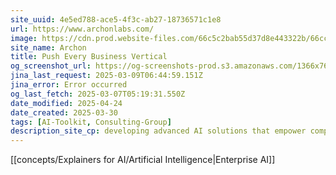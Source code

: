```yaml
---
site_uuid: 4e5ed788-ace5-4f3c-ab27-18736571c1e8
url: https://www.archonlabs.com/
image: https://cdn.prod.website-files.com/66c5c2bab55d37d8e443322b/66cc6d2f0f6b41b86ea33f83_archon-og.jpg
site_name: Archon
title: Push Every Business Vertical
og_screenshot_url: https://og-screenshots-prod.s3.amazonaws.com/1366x768/80/false/9ec8d380195400916f530ba2269235c0240eee261a78ea2e840ba942e89b7e26.jpeg
jina_last_request: 2025-03-09T06:44:59.151Z
jina_error: Error occurred
og_last_fetch: 2025-03-07T05:19:31.550Z
date_modified: 2025-04-24
date_created: 2025-03-30
tags: [AI-Toolkit, Consulting-Group]
description_site_cp: developing advanced AI solutions that empower companies by enhancing their data and decision-making processes.
---
```





















[[concepts/Explainers for AI/Artificial Intelligence|Enterprise AI]]
